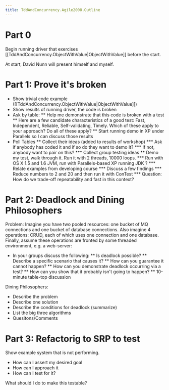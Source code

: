 ```yaml
---
title: TddAndConcurrency.Agile2008.Outline
---
```

# Part 0
Begin running driver that exercises [[TddAndConcurrency.ObjectWithValue|ObjectWithValue]] before the start.

At start, David Nunn will present himself and myself.
# Part 1: Prove it's broken

* Show trivial code example ([[TddAndConcurrency.ObjectWithValue|ObjectWithValue]])
* Show results of running driver, the code is broken
* Ask by table:
** Help me demonstrate that this code is broken with a test
** Here are a few candidate characteristics of a good test: Fast, Independent, Reliable, Self-validating, Timely. Which of these apply to your approach? Do all of these apply?
** Start running demo in XP under Parallels so I can discuss those results
* Poll Tables
** Collect their ideas (added to results of workshop)
*** Ask if anybody has coded it and if so do they want to demo it?
*** If not, anybody want to pair on this?
*** Collect group testing ideas
** Demo my test, walk through it. Run it with 2 threads, 10000 loops.
*** Run with OS X 1.5 and 1.6 JVM, run with Parallels-based XP running JDK ?
*** Relate examples from developing course
*** Discuss a few findings
*** Reduce numbers to 2 and 20 and then run it with ConTest
*** Question: How do we trade-off repeatability and fast in this context?

# Part 2: Deadlock and Dining Philosophers

Problem: Imagine you have two pooled resources: one bucket of MQ connections and one bucket of database connections. Also imagine 4 operations: CRUD, each of which uses one connection and one database. Finally, assume these operations are fronted by some threaded environment, e.g. a web-server:
* In your groups discuss the following:
** Is deadlock possible?
** Describe a specific scenario that causes it?
** How can you guarantee it cannot happen?
** How can you demonstrate deadlock occurring via a test?
** How can you show that it probably isn't going to happen?
** 10-minute table-top discussion

Dining Philosophers:
* Describe the problem
* Describe one solution
* Describe the conditions for deadlock (summarize)
* List the big three algorithms
* Quesitons/Comments

# Part 3: Refactorig to SRP to test

Show example system that is not performing.
* How can I assert my desired goal
* How can I approach it
* How can I test for it?

What should I do to make this testable?
